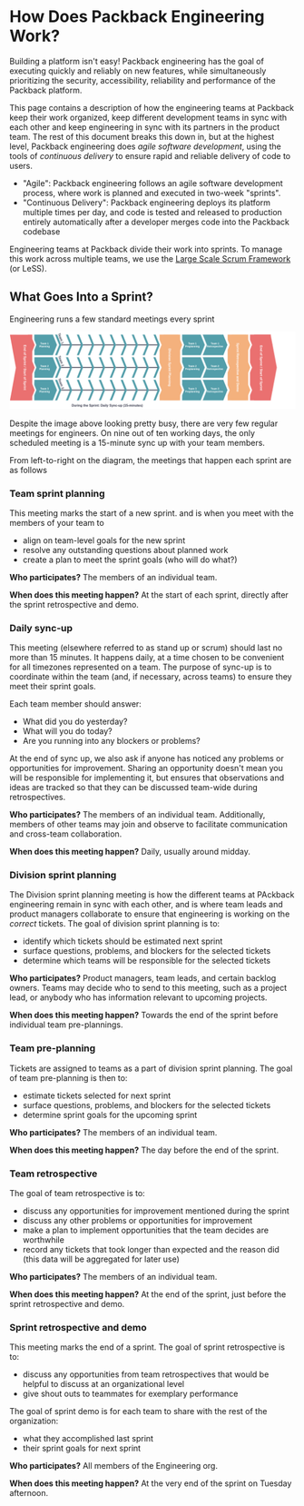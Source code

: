 # How Does Packback Engineering Work?

Building a platform isn't easy!  Packback engineering has the goal of executing quickly and reliably on new features, while simultaneously prioritizing the security, accessibility, reliability and performance of the Packback platform.

This page contains a description of how the engineering teams at Packback keep their work organized, keep different development teams in sync with each other and keep engineering in sync with its partners in the product team.  The rest of this document breaks this down in, but at the highest level, Packback engineering does *agile software development*, using the tools of *continuous delivery* to ensure rapid and reliable delivery of code to users.

* "Agile": Packback engineering follows an agile software development process, where work is planned and executed in two-week "sprints".
* "Continuous Delivery": Packback engineering deploys its platform multiple times per day, and code is tested and released to production entirely automatically after a developer merges code into the Packback codebase

Engineering teams at Packback divide their work into sprints. To manage this work across multiple teams, we use the [Large Scale Scrum Framework](https://less.works/less/framework) (or LeSS).

## What Goes Into a Sprint?

Engineering runs a few standard meetings every sprint

![A visual representation of the sequencing of meetings in each sprint](sprint_process.drawio.png)

Despite the image above looking pretty busy, there are very few regular meetings for engineers.  On nine out of ten working days, the only scheduled meeting is a 15-minute sync up with your team members.

From left-to-right on the diagram, the meetings that happen each sprint are as follows

### Team sprint planning

This meeting marks the start of a new sprint. and is when you meet with the members of your team to

* align on team-level goals for the new sprint
* resolve any outstanding questions about planned work
* create a plan to meet the sprint goals (who will do what?)

**Who participates?** The members of an individual team.

**When does this meeting happen?** At the start of each sprint, directly after the sprint retrospective and demo.

### Daily sync-up

This meeting (elsewhere referred to as stand up or scrum) should last no more than 15 minutes. It happens daily, at a time chosen to be convenient for all timezones represented on a team.  The purpose of sync-up is to coordinate within the team (and, if necessary, across teams) to ensure they meet their sprint goals.

Each team member should answer:

* What did you do yesterday?
* What will you do today?
* Are you running into any blockers or problems?

At the end of sync up, we also ask if anyone has noticed any problems or opportunities for improvement. Sharing an opportunity doesn't mean you will be responsible for implementing it, but ensures that observations and ideas are tracked so that they can be discussed team-wide during retrospectives.

**Who participates?** The members of an individual team. Additionally, members of other teams may join and observe to facilitate communication and cross-team collaboration.

**When does this meeting happen?** Daily, usually around midday.

### Division sprint planning

The Division sprint planning meeting is how the different teams at PAckback engineering remain in sync with each other, and is where team leads and product managers collaborate to ensure that engineering is working on the *correct* tickets.  The goal of division sprint planning is to:

* identify which tickets should be estimated next sprint
* surface questions, problems, and blockers for the selected tickets
* determine which teams will be responsible for the selected tickets

**Who participates?** Product managers, team leads, and certain backlog owners. Teams may decide who to send to this meeting, such as a project lead, or anybody who has information relevant to upcoming projects.

**When does this meeting happen?** Towards the end of the sprint before individual team pre-plannings.

### Team pre-planning

Tickets are assigned to teams as a part of division sprint planning.  The goal of team pre-planning is then to:

* estimate tickets selected for next sprint
* surface questions, problems, and blockers for the selected tickets
* determine sprint goals for the upcoming sprint

**Who participates?** The members of an individual team.

**When does this meeting happen?** The day before the end of the sprint.

### Team retrospective

The goal of team retrospective is to:

* discuss any opportunities for improvement mentioned during the sprint
* discuss any other problems or opportunities for improvement
* make a plan to implement opportunities that the team decides are worthwhile
* record any tickets that took longer than expected and the reason did (this data will be aggregated for later use)

**Who participates?** The members of an individual team.

**When does this meeting happen?** At the end of the sprint, just before the sprint retrospective and demo.

### Sprint retrospective and demo

This meeting marks the end of a sprint. The goal of sprint retrospective is to:

* discuss any opportunities from team retrospectives that would be helpful to discuss at an organizational level
* give shout outs to teammates for exemplary performance

The goal of sprint demo is for each team to share with the rest of the organization:

* what they accomplished last sprint
* their sprint goals for next sprint

**Who participates?** All members of the Engineering org.

**When does this meeting happen?** At the very end of the sprint on Tuesday afternoon.
